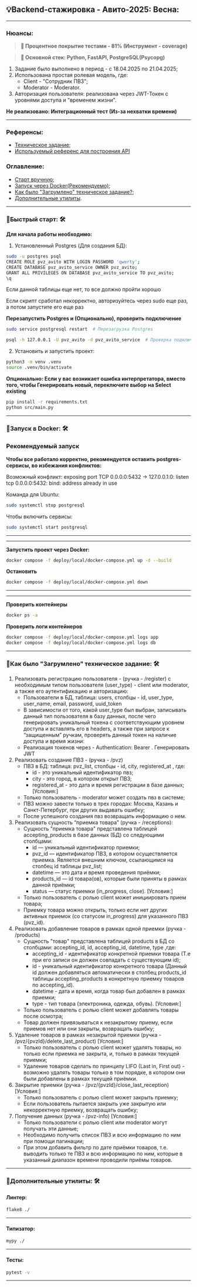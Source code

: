 💡Backend-стажировка - Авито-2025: Весна:
---
---

### Нюансы:

> **🔶 Процентное покрытие тестами - 81% (Инструмент - coverage)**

> **🔶 Основной стек: Python, FastAPI, PostgreSQL(Psycopg)**

1. Задание было выполнено в период - с 18.04.2025 по 21.04.2025;
2. Использована простая ролевая модель, где:
    - Client - "Сотрудник ПВЗ";
    - Moderator - Moderator.
3. Авторизация пользователя: реализована через JWT-Токен с уровнями доступа и "временем жизни".

**Не реализовано: Интеграционный тест (Из-за нехватки времени)**

---

### Референсы:

- [Техническое задание](https://github.com/avito-tech/tech-internship/blob/main/Tech%20Internships/Backend/Backend-trainee-assignment-spring-2025/Backend-trainee-assignment-spring-2025.md);
- [Используемый референс для построения API](https://github.com/avito-tech/tech-internship/blob/main/Tech%20Internships/Backend/Backend-trainee-assignment-spring-2025/swagger.yaml)

### Оглавление:

- [Старт вручную](#title1);
- [Запуск через Docker(Рекомендуемо)](#title2);
- [Как было "Загрумлено" техническое задание?](#title2);
- [Дополнительные утилиты](#title3).

---

### 🔹<a id="title1">Быстрый старт</a>: 🛠

**Для начала работы необходимо:**

1. Установленный Postgres (Для создания БД):

```bash
sudo -u postgres psql
CREATE ROLE pvz_avito WITH LOGIN PASSWORD 'qwerty';
CREATE DATABASE pvz_avito_service OWNER pvz_avito;
GRANT ALL PRIVILEGES ON DATABASE pvz_avito_service TO pvz_avito;
\q
```

Если данной таблицы еще нет, то все должно пройти хорошо

Если скрипт сработал некорректно, авторизуйтесь через sudo еще раз, а потом запустите его еще раз

**Перезапустить Postgres и (Опционально), проверить подключение**

```bash
sudo service postgresql restart  # Перезагрузка Postgres
```

```bash
psql -h 127.0.0.1 -U pvz_avito -d pvz_avito_service  # Проверка подключения
```

2. Установить и запустить проект:

```bash
python3 -m venv .venv
source .venv/bin/activate
```

**Опционально: Если у вас возникает ошибка интерпретатора, вместо того, чтобы Генерировать новый, переключите выбор на
Select existing**

```bash
pip install -r requirements.txt
python src/main.py
```

---

### 🔹<a id="title2">Запуск в Docker</a>: 🛠

### **Рекомендуемый запуск**

**Чтобы все работало корректно, рекомендуется оставить postgres-сервисы, во избежания конфликтов:**

Возможный конфликт: exposing port TCP 0.0.0.0:5432 -> 127.0.0.1:0: listen tcp 0.0.0.0:5432: bind: address already in
use

Команда для Ubuntu:

```bash
sudo systemctl stop postgresql 
```

Чтобы включить сервисы:

```bash
sudo systemctl start postgresql 
```

----------------------------------------------------------------------------------------------------------------------------
---

**Запустить проект через Docker:**

```bash
docker compose -f deploy/local/docker-compose.yml up -d --build  
```

**Остановить**

```bash
docker compose -f deploy/local/docker-compose.yml down
```

----------------------------------------------------------------------------------------------------------------------------
---
**Проверить контейнеры**

```bash
docker ps -a
```

**Проверить логи контейнеров**

```bash
docker compose -f deploy/local/docker-compose.yml logs app
docker compose -f deploy/local/docker-compose.yml logs db
```

---

### 🔹<a id="title2">Как было "Загрумлено" техническое задание</a>: 🛠

1. Реализовать регистрацию пользователя - (ручка - /register) с необходимым типом пользователя (user_type) - client
   или moderator, а также его аутентификацию и авторизацию:
    - Пользователи в БД, таблица: users, столбцы - id, user_type, user_name, email, password, uuid_token
    - В зависимости от того, какой user_type был выбран, записывать данный тип пользователя в базу данных, после чего
      генерировать уникальный токена с соответствующим уровнем доступа и вставлять его в headers, а также при запросе к
      “защищенным” ручкам, проверять данный токен на наличие доступа и время жизни:
    - Реализация токенов через - Authentication: Bearer <token> . Генерировать JWT
2. Реализовать создание ПВЗ - (ручка - /pvz)
    - ПВЗ в БД: таблица: pvz_list, столбцы - id, city, registered_at , где:
        * id - это уникальный идентификатор пвз;
        * city - это город, в котором открыт ПВЗ;
        * registered_at - это дата и время регистрации в базе данных;
          [Условия:]
    - Только пользователь - moderator может создать пвз в системе;
    - ПВЗ можно завести только в трех городах: Москва, Казань и Санкт-Петербург, при других выдавать ошибку;
    - После успешного создания пвз возвращать информацию о нем.
3. Реализовать сущность “приемка товара” (ручка - /receptions):
    - Сущность "приемка товара" представлена таблицей accepting_products в базе данных (БД) со следующими столбцами:
        * id — уникальный идентификатор приемки;
        * pvz_id — идентификатор ПВЗ, в котором осуществляется приемка. Является внешним ключом, ссылающимся на столбец
          id таблицы pvz_list;
        * datetime — это дата и время проведения приёмки;
        * products_id — id товара(ов), которые были приняты в рамках данной приёмки;
        * status — статус приемки (in_progress, close).
          [Условия:]
    - Только пользователь с ролью client может инициировать прием товара;
    - Приемку товара можно открыть, только если нет других активных приемок (со статусом in_progress) для указанного
      ПВЗ (pvz_id).
4. Реализовать добавление товаров в рамках одной приемки (ручка - /products)
    - Сущность "товар" представлена таблицей products в БД со столбцами: accepting_id, id, accepting_id, datetime, type
      ,где:
        * accepting_id - идентификатор конкретной приемки товара (Т.е при его записи он должен совпадать с существующим
          id);
        * id - уникальный идентификатор конкретного товара (Данный id должен добавляться автоматически в столбец
          products_id таблицы accepting_products в конкретную приемку товаров по accepting_id).
        * datetime - дата и время, когда товар был добавлен в рамках приемки;
        * type - тип товара (электроника, одежда, обувь).
          [Условия:]
    - Только пользователь с ролью client может добавлять товары после осмотра;
    - Товар должен привязываться к незакрытому приему, если приемов нет или они закрыты, возвращать ошибку;
5. Удаление товаров в рамках незакрытой приемки (ручка - /pvz/{pvzId}/delete_last_product)
   [Условия:]
    - Только пользователь с ролью client может удалять товары, но только если приемка не закрыта, и, только в рамках
      текущей приемки;
    - Удаление товаров сделать по принципу LIFO (Last in, First out) - возможно удалять товары только в том порядке, в
      котором они были добавлены в рамках текущей приёмки.
6. Закрытие приемки (ручка - /pvz/{pvzId}/close_last_reception)
   [Условия:]
    - Только пользователь с ролью client может закрыть приемку;
    - Если пользователь пытается закрыть уже закрытую или некорректную приемку, возвращать ошибку;
7. Получение данных (ручка - /pvz-info)
   [Условия:]
    - Только пользователи с ролью client или moderator могут получать эти данные;
    - Необходимо получить список ПВЗ и всю информацию по ним при помощи пагинации;
    - При этом добавить фильтр по дате приёмки товаров, т.е. выводить только те ПВЗ и всю информацию по ним, которые в
      указанный диапазон времени проводили приёмы товаров.

---

### 🔹<a id="title3">Дополнительные утилиты</a>: 🛠

#### Линтер:

```bash
flake8 ./
```

---

#### Типизатор:

```bash
mypy ./
```

---

#### Тесты:

```bash
pytest -v
```

---
